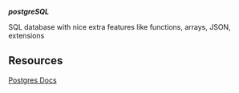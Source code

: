 ***postgreSQL***

SQL database with nice extra features like functions, arrays, JSON, extensions

Resources
---------
[Postgres Docs](https://www.postgresql.org/docs/)